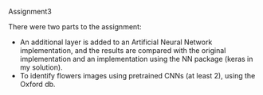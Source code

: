 Assignment3

There were two parts to the assignment:

- An additional layer is added to an Artificial Neural Network implementation, and the results are compared with the original implementation and an implementation using the NN package (keras in my solution).
- To identify flowers images using pretrained CNNs (at least 2), using the Oxford db.
